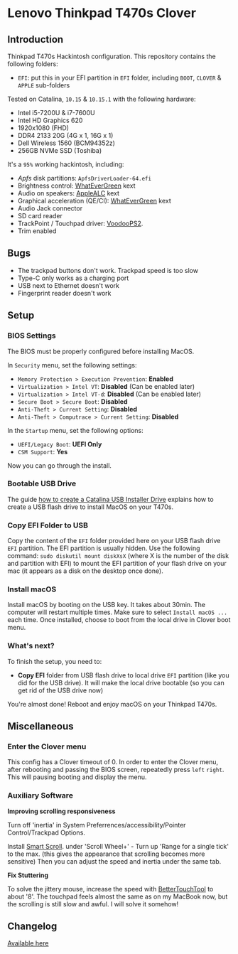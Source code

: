 # Lenovo Thinkpad T470s Clover

## Introduction

Thinkpad T470s Hackintosh configuration. This repository contains the following folders:

- `EFI`: put this in your EFI partition in `EFI` folder, including `BOOT`, `CLOVER` & `APPLE` sub-folders

Tested on Catalina, `10.15` & `10.15.1` with the following hardware:

- Intel i5-7200U & i7-7600U
- Intel HD Graphics 620
- 1920x1080 (FHD)
- DDR4 2133 20G (4G x 1, 16G x 1)
- Dell Wireless 1560 (BCM94352z)
- 256GB NVMe SSD (Toshiba)

It's a `95%` working hackintosh, including:

- *Apfs* disk partitions: `ApfsDriverLoader-64.efi`
- Brightness control: [WhatEverGreen](https://github.com/acidanthera/WhateverGreen) kext
- Audio on speakers: [AppleALC](https://github.com/acidanthera/AppleALC) kext
- Graphical acceleration (QE/CI): [WhatEverGreen](https://github.com/acidanthera/WhateverGreen) kext
- Audio Jack connector
- SD card reader
- TrackPoint / Touchpad driver: [VoodooPS2](https://github.com/acidanthera/VoodooPS2).
- Trim enabled

## Bugs

- The trackpad buttons don't work. Trackpad speed is too slow
- Type-C only works as a charging port
- USB next to Ethernet doesn't work
- Fingerprint reader doesn't work

## Setup

### BIOS Settings

The BIOS must be properly configured before installing MacOS.

In `Security` menu, set the following settings:

- `Memory Protection > Execution Prevention`: **Enabled**
- `Virtualization > Intel VT`: **Disabled** (Can be enabled later)
- `Virtualization > Intel VT-d`: **Disabled** (Can be enabled later)
- `Secure Boot > Secure Boot`: **Disabled**
- `Anti-Theft > Current Setting`: **Disabled**
- `Anti-Theft > Computrace > Current Setting`: **Disabled**

In the `Startup` menu, set the following options:

- `UEFI/Legacy Boot`: **UEFI Only**
- `CSM Support`: **Yes**

Now you can go through the install. 

### Bootable USB Drive

The guide [how to create a Catalina USB Installer Drive](https://hackintosher.com/guides/how-to-make-a-macos-10-15-catalina-flash-drive-installer/) explains how to create a USB flash drive to install MacOS on your T470s.

### Copy EFI Folder to USB

Copy the content of the `EFI` folder provided here on your USB flash drive `EFI` partition. The EFI partition is usually hidden. Use the following command: `sudo diskutil mount diskXsX` (where X is the number of the disk and partition with EFI) to mount the EFI partition of your flash drive on your mac (it appears as a disk on the desktop once done).

### Install macOS

Install macOS by booting on the USB key. It takes about 30min. The computer will restart multiple times. Make sure to select `Install macOS ...` each time. Once installed, choose to boot from the local drive in Clover boot menu.

### What's next?

To finish the setup, you need to:

- **Copy EFI** folder from USB flash drive to local drive `EFI` partition (like you did for the USB drive). It will make the local drive bootable (so you can get rid of the USB drive now)

You're almost done! Reboot and enjoy macOS on your Thinkpad T470s.

## Miscellaneous

### Enter the Clover menu

This config has a Clover timeout of 0. In order to enter the Clover menu, after rebooting and passing the BIOS screen, repeatedly press `left` `right`. This will pausing booting and display the menu.

### Auxiliary Software

**Improving scrolling responsiveness**

Turn off 'inertia' in System Preferrences/accessibility/Pointer Control/Trackpad Options.

Install [Smart Scroll](https://www.marcmoini.com/sx_fr.html). under 'Scroll Wheel+' - Turn up 'Range for a single tick' to the max. (this gives the appearance that scrolling becomes more sensitive)
Then you can adjust the speed and inertia under the same tab.

**Fix Stuttering**

To solve the jittery mouse, increase the speed with [BetterTouchTool](https://folivora.ai/) to about '8'. The touchpad feels almost the same as on my MacBook now, but the scrolling is still slow and awful. I will solve it somehow!

## Changelog

[Available here](CHANGELOG.md)
